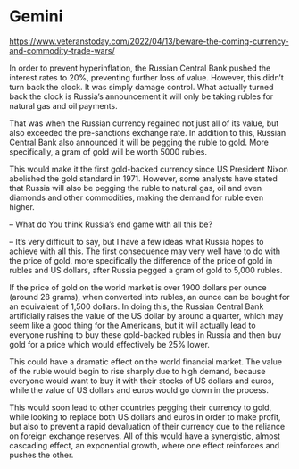 # Gemini
https://www.veteranstoday.com/2022/04/13/beware-the-coming-currency-and-commodity-trade-wars/

In order to prevent hyperinflation, the Russian Central Bank pushed the interest rates to 20%, preventing further loss of value. However, this didn’t turn back the clock. It was simply damage control. What actually turned back the clock is Russia’s announcement it will only be taking rubles for natural gas and oil payments.

That was when the Russian currency regained not just all of its value, but also exceeded the pre-sanctions exchange rate. In addition to this, Russian Central Bank also announced it will be pegging the ruble to gold. More specifically, a gram of gold will be worth 5000 rubles.

This would make it the first gold-backed currency since US President Nixon abolished the gold standard in 1971. However, some analysts have stated that Russia will also be pegging the ruble to natural gas, oil and even diamonds and other commodities, making the demand for ruble even higher.

 – What do You think Russia’s end game with all this be?

– It’s very difficult to say, but I have a few ideas what Russia hopes to achieve with all this. The first consequence may very well have to do with the price of gold, more specifically the difference of the price of gold in rubles and US dollars, after Russia pegged a gram of gold to 5,000 rubles.

If the price of gold on the world market is over 1900 dollars per ounce (around 28 grams), when converted into rubles, an ounce can be bought for an equivalent of 1,500 dollars. In doing this, the Russian Central Bank artificially raises the value of the US dollar by around a quarter, which may seem like a good thing for the Americans, but it will actually lead to everyone rushing to buy these gold-backed rubles in Russia and then buy gold for a price which would effectively be 25% lower.

This could have a dramatic effect on the world financial market. The value of the ruble would begin to rise sharply due to high demand, because everyone would want to buy it with their stocks of US dollars and euros, while the value of US dollars and euros would go down in the process.

This would soon lead to other countries pegging their currency to gold, while looking to replace both US dollars and euros in order to make profit, but also to prevent a rapid devaluation of their currency due to the reliance on foreign exchange reserves. All of this would have a synergistic, almost cascading effect, an exponential growth, where one effect reinforces and pushes the other.

